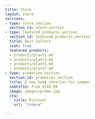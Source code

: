 ```yaml
---
title: Store
layout: store
sections:
- type: store_section
  section_id: store_section
- type: featured_products_section
  section_id: featured_products_section
  title: Best sellers
  icon: true
  featured_products:
  - products/plant1.md
  - products/plant3.md
  - products/plant5.md
  - products/plant7.md
- type: promotion_section
  section_id: promotion_section
  title: A new home interior for summer
  subtitle: from $149.99
  image: images/promo.jpg
  cta:
    title: Discover
    url: "/store"

---
```

